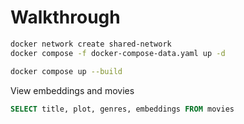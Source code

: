 # Walkthrough

```sh
docker network create shared-network
docker compose -f docker-compose-data.yaml up -d
```

```sh
docker compose up --build 
```

View embeddings and movies

```sql
SELECT title, plot, genres, embeddings FROM movies
```